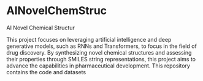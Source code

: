 # AINovelChemStruc
AI Novel Chemical Structur

This project focuses on leveraging artificial intelligence and deep generative models, such as RNNs and Transformers, to focus in the field of drug discovery. By synthesizing novel chemical structures and assessing their properties through SMILES string representations, this project aims to advance the capabilities in pharmaceutical development. This repository contains the code and datasets
